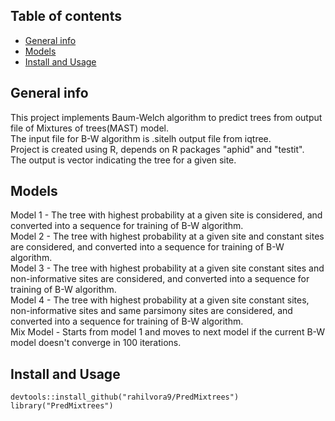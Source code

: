 ## Table of contents
* [General info](#general-info)
* [Models](#models)
* [Install and Usage](#Installation)

## General info
This project implements Baum-Welch algorithm to predict trees from output file of Mixtures of trees(MAST) model.\
The input file for B-W algorithm is .sitelh output file from iqtree.\
Project is created using R, depends on R packages "aphid" and "testit".\
The output is vector indicating the tree for a given site.

## Models
Model 1 - The tree with highest probability at a given site is considered, and converted into a sequence for training of B-W algorithm.\
Model 2 - The tree with highest probability at a given site and constant sites are considered, and converted into a sequence for training of B-W algorithm.\
Model 3 - The tree with highest probability at a given site constant sites and non-informative sites are considered, and converted into a sequence for training of B-W algorithm.\
Model 4 - The tree with highest probability at a given site constant sites, non-informative sites and same parsimony sites are considered, and converted into a sequence for training of B-W algorithm.\
Mix Model - Starts from model 1 and moves to next model if the current B-W model doesn't converge in 100 iterations.

## Install and Usage
```
devtools::install_github("rahilvora9/PredMixtrees") 
library("PredMixtrees")
```
